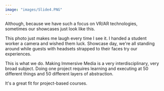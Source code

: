 ```yaml
---
image: "images/Slide4.PNG"
---
```


Although, because we have such a focus on VR/AR technologies, sometimes our showcases just look like this.

This photo just makes me laugh every time I see it. I handed a student worker a camera and wished them luck. Showcase day, we're all standing around while guests with headsets strapped to their faces try our experiences.

This is what we do. Making Immersive Media is a very interdisciplinary, very broad subject. Doing one project requires learning and executing at 50 different things and 50 different layers of abstraction.

It's a great fit for project-based courses.